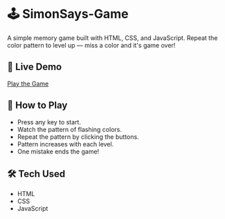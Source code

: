 # 🕹️ SimonSays-Game
A simple memory game built with HTML, CSS, and JavaScript. Repeat the color pattern to level up — miss a color and it's game over!

## 🔗 Live Demo
[Play the Game](https://vijayalaxmibalgaonkar.github.io/SimonSays-Game/)

## 🚀 How to Play
- Press any key to start.
- Watch the pattern of flashing colors.
- Repeat the pattern by clicking the buttons.
- Pattern increases with each level.
- One mistake ends the game!

## 🛠️ Tech Used
- HTML
- CSS
- JavaScript

